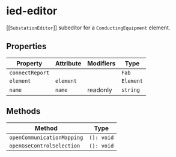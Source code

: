 # ied-editor

[[`SubstationEditor`]] subeditor for a `ConductingEquipment` element.

## Properties

| Property        | Attribute | Modifiers | Type      |
|-----------------|-----------|-----------|-----------|
| `connectReport` |           |           | `Fab`     |
| `element`       | `element` |           | `Element` |
| `name`          | `name`    | readonly  | `string`  |

## Methods

| Method                     | Type       |
|----------------------------|------------|
| `openCommunicationMapping` | `(): void` |
| `openGseControlSelection`  | `(): void` |
